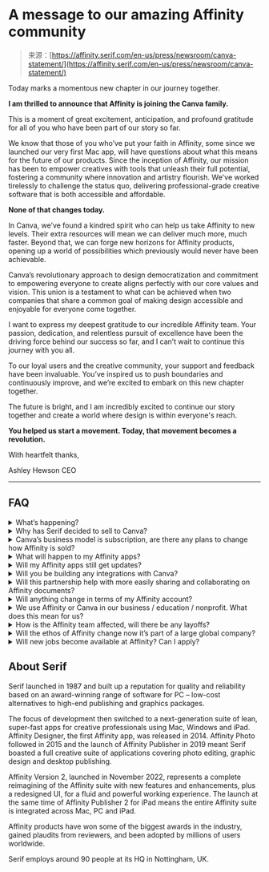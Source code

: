<!--yml
category: 未分类
date: 2024-05-29 12:40:47
-->

# A message to our amazing Affinity community

> 来源：[https://affinity.serif.com/en-us/press/newsroom/canva-statement/](https://affinity.serif.com/en-us/press/newsroom/canva-statement/)

Today marks a momentous new chapter in our journey together.

<affinity-youtube-video :lazy-load="true" class="u-mb-36" video-id="YcaGgGErLMo"><affinity-img-srcset src="https://cdn.serif.com/affinity/img/press/newsroom/2024/yt-canva-250320242058.jpg" alt="Our CEO Ashley Hewson shares an exciting update: Affinity has joined the Canva family! Together, the two companies will join forces to create a world where design is within everyone’s reach." :width="1920" :height="1080" class-img="u-object-cover"></affinity-img-srcset></affinity-youtube-video>

**I am thrilled to announce that Affinity is joining the Canva family.**

This is a moment of great excitement, anticipation, and profound gratitude for all of you who have been part of our story so far.

We know that those of you who’ve put your faith in Affinity, some since we launched our very first Mac app, will have questions about what this means for the future of our products. Since the inception of Affinity, our mission has been to empower creatives with tools that unleash their full potential, fostering a community where innovation and artistry flourish. We've worked tirelessly to challenge the status quo, delivering professional-grade creative software that is both accessible and affordable.

**None of that changes today.**

In Canva, we’ve found a kindred spirit who can help us take Affinity to new levels. Their extra resources will mean we can deliver much more, much faster. Beyond that, we can forge new horizons for Affinity products, opening up a world of possibilities which previously would never have been achievable.

Canva’s revolutionary approach to design democratization and commitment to empowering everyone to create aligns perfectly with our core values and vision. This union is a testament to what can be achieved when two companies that share a common goal of making design accessible and enjoyable for everyone come together.

I want to express my deepest gratitude to our incredible Affinity team. Your passion, dedication, and relentless pursuit of excellence have been the driving force behind our success so far, and I can’t wait to continue this journey with you all.

To our loyal users and the creative community, your support and feedback have been invaluable. You’ve inspired us to push boundaries and continuously improve, and we’re excited to embark on this new chapter together.

The future is bright, and I am incredibly excited to continue our story together and create a world where design is within everyone's reach.

**You helped us start a movement. Today, that movement becomes a revolution.**

With heartfelt thanks,

Ashley Hewson
CEO

<affinity-picture-element class="u-bg-transparent" src="https://affinityspotlight.com/assets/content/fv6/ckp/h14/affinity-ceo-ash-hewson--article-sm@2x.jpg" alt="Affinity CEO Ashley Hewson"><template></template></affinity-picture-element><affinity-picture-element class="u-bg-transparent" src="https://affinityspotlight.com/assets/content/0rj/jm9/2pb/affinity-team--article-sm@2x.jpg" alt="Affinity team"><template></template></affinity-picture-element>

* * *

## FAQ

<details class="c-details  u-mb-18"><summary class="c-details__summary  u-py-18  u-px-24  u-text-epsilon  u-wf-300  u-focus-none">What’s happening?</summary>

As of today (26 March 2024) Affinity is part of the Canva family. Canva has acquired Serif, the company behind the Affinity suite of professional creative software.</details> <details class="c-details  u-mb-18"><summary class="c-details__summary  u-py-18  u-px-24  u-text-epsilon  u-wf-300  u-focus-none">Why has Serif decided to sell to Canva?</summary>

From the very early days of developing Affinity, our aim has always been to empower the world to design with incredibly powerful professional creative tools which do not cost a fortune. We are really proud of everything we have achieved so far, with more than three million designers around the world using our apps.

We have to say that selling Serif was not on our minds at all, but when Canva contacted us (only a couple of months ago!) there was something about it which just felt right. Product-wise it is a great fit as Canva do not have professional design tools as part of their offering, and we do not have any cloud or collaboration as part of ours. But more than that, our overall philosophies align so well and Canva’s culture (despite being a much larger company than us) is very similar.

We do believe that together we can produce the world’s most comprehensive visual communications offering, while at the same continuing to serve our existing creative professional community with more rapid development of our apps.

Since our inception, both of our companies have shared the same mission and vision. We were both founded with the belief that design shouldn’t be limited to those who can afford complex software.

Our goal has been to make the highest quality design tools available to the largest number of people with fair, transparent and affordable pricing at our core. By joining forces, we’re looking forward to accelerating this shared vision. As part of that, we’ve made [Four Pledges to the Affinity community](/en-us/press/newsroom/affinity-and-canva-pledge/).</details> <details class="c-details  u-mb-18"><summary class="c-details__summary  u-py-18  u-px-24  u-text-epsilon  u-wf-300  u-focus-none">Canva’s business model is subscription, are there any plans to change how Affinity is sold?</summary>

Affinity and Canva share a commitment to making design fairer and more accessible. For Canva, this has meant making its core product available for free to millions of people across the globe. And for Affinity, this has meant a fairly priced perpetual license model. We know this model has been a key part of the Affinity offering and **we are committed to continue to offer perpetual licenses** in the future as one of our [Four Pledges to the Affinity community](/en-us/press/newsroom/affinity-and-canva-pledge/).

If we do offer a subscription, it will only ever be as an option **alongside** the perpetual model, for those who prefer it. This fits with enabling Canva users to start adopting Affinity. It could also allow us to offer Affinity users a way to scale their workflows using Canva as a platform to share and collaborate on their Affinity assets, if they choose to.</details> <details class="c-details  u-mb-18"><summary class="c-details__summary  u-py-18  u-px-24  u-text-epsilon  u-wf-300  u-focus-none">What will happen to my Affinity apps?</summary>

We believe Affinity is the highest-quality professional-grade design suite on the market. It’s non-destructive, superfast, and easy to use. As such, we want to reassure you that Affinity is here to stay – and will only get better.

In fact, as one of our [Four Pledges to the Affinity community](/en-us/press/newsroom/affinity-and-canva-pledge/), we’re committed to using our shared resources to continue expanding Affinity’s products through further investment in Affinity as a standalone product suite.</details> <details class="c-details  u-mb-18"><summary class="c-details__summary  u-py-18  u-px-24  u-text-epsilon  u-wf-300  u-focus-none">Will my Affinity apps still get updates?</summary>

Absolutely! We’re looking forward to accelerating the rollout of highly requested features such as variable font support, blend and width tools, auto object selection, multi-page spreads, ePub export and much more.

These additions will further cement Affinity as the best advanced design suite on the market and will be released over the coming year as free updates to V2.

We plan to start the beta of version 2.5 in the next month or so – if you would like to get involved in that you can sign up to our [beta program](/en-us/affinity-beta-program).</details> <details class="c-details  u-mb-18"><summary class="c-details__summary  u-py-18  u-px-24  u-text-epsilon  u-wf-300  u-focus-none">Will you be building any integrations with Canva?</summary>

Yes, it’s likely there will be some integration between Affinity and Canva in the future, particularly in consideration of the workflows of enterprise customers. Creative and brand management teams need professional tools to create and edit assets, images, icons, logos and other elements - and Affinity apps are the perfect choice for that.

Being able to quickly sync those assets to Canva for the wider organization to easily use within their documents, presentations, whiteboards and other visual communication materials would make a lot of sense.

Any integrations we do will be done using additional resource from Canva and will not get in the way of us continuing to develop the features and improvements you want to the Affinity apps.</details> <details class="c-details  u-mb-18"><summary class="c-details__summary  u-py-18  u-px-24  u-text-epsilon  u-wf-300  u-focus-none">Will this partnership help with more easily sharing and collaborating on Affinity documents?</summary>

Many of you would like to see a way to easily sync your Affinity documents and assets to all your devices, and also to be able to share and collaborate on your Affinity files. For us to build the infrastructure required for this was always going to be challenging, but it’s now certainly achievable via Canva’s platform.

Very early days and we don’t have a specific plan, but the main thing to say is that this is now certainly a possibility in the future!</details> <details class="c-details  u-mb-18"><summary class="c-details__summary  u-py-18  u-px-24  u-text-epsilon  u-wf-300  u-focus-none">Will anything change in terms of my Affinity account?</summary>

No, your Affinity account remains the same and our website will continue to sell our apps and add-ons. You can continue to manage your purchases and downloads in the same way you always have.</details> <details class="c-details  u-mb-18"><summary class="c-details__summary  u-py-18  u-px-24  u-text-epsilon  u-wf-300  u-focus-none">We use Affinity or Canva in our business / education / nonprofit. What does this mean for us?</summary>

As for individual users, you can expect to benefit from continued updates to your apps including many new features and improvements. If your school, university or business also uses Canva you will additionally benefit from some of the future integrations mentioned above between our platforms.

In fact Canva, which has pledged 30% of its value as a company towards doing good in the world through its [two-step plan](https://www.canva.com/newsroom/news/note-canva-community/), offers premium plans at no cost to schools and nonprofits all over the world. More than 60 million students and teachers, plus 600,000 charities and registered nonprofits, benefit from this each month.

As one of our [Four Pledges to the Affinity community](/en-us/press/newsroom/affinity-and-canva-pledge/) we’re excited to extend this programme to include free access for schools and nonprofits to Affinity Designer, Photo and Publisher. These professional-grade tools will add enormous value to this free offering, helping millions of students to master the craft of design, and empowering mission driven organizations to amplify their voices and maximize their impact.

We’ll share more details on this in the coming months, including what it means for our education and NFP customers that already use Affinity.</details> <details class="c-details  u-mb-18"><summary class="c-details__summary  u-py-18  u-px-24  u-text-epsilon  u-wf-300  u-focus-none">How is the Affinity team affected, will there be any layoffs?</summary>

No, there are not going to be any layoffs. This was something that Canva were immediately clear on when initially discussing the acquisition – they are investing in the team we have here and it’s very important everyone is part of the future.</details> <details class="c-details  u-mb-18"><summary class="c-details__summary  u-py-18  u-px-24  u-text-epsilon  u-wf-300  u-focus-none">Will the ethos of Affinity change now it’s part of a large global company?</summary>

The team behind Affinity remains in place and our approach remains the same – and this is something that Canva is very focused for us to maintain too. Yes, we are now a division within a larger company, but we believe this will allow us to serve our community even better in the future and give us even greater freedom and ability to challenge the status quo.</details> <details class="c-details  u-mb-18"><summary class="c-details__summary  u-py-18  u-px-24  u-text-epsilon  u-wf-300  u-focus-none">Will new jobs become available at Affinity? Can I apply?</summary>

There’s every chance there will be some expansion of our team over time – vacancies will be posted on our website as appropriate.</details> 

## About Serif

Serif launched in 1987 and built up a reputation for quality and reliability based on an award-winning range of software for PC – low-cost alternatives to high-end publishing and graphics packages.

The focus of development then switched to a next-generation suite of lean, super-fast apps for creative professionals using Mac, Windows and iPad. Affinity Designer, the first Affinity app, was released in 2014\. Affinity Photo followed in 2015 and the launch of Affinity Publisher in 2019 meant Serif boasted a full creative suite of applications covering photo editing, graphic design and desktop publishing.

Affinity Version 2, launched in November 2022, represents a complete reimagining of the Affinity suite with new features and enhancements, plus a redesigned UI, for a fluid and powerful working experience. The launch at the same time of Affinity Publisher 2 for iPad means the entire Affinity suite is integrated across Mac, PC and iPad.

Affinity products have won some of the biggest awards in the industry, gained plaudits from reviewers, and been adopted by millions of users worldwide.

Serif employs around 90 people at its HQ in Nottingham, UK.